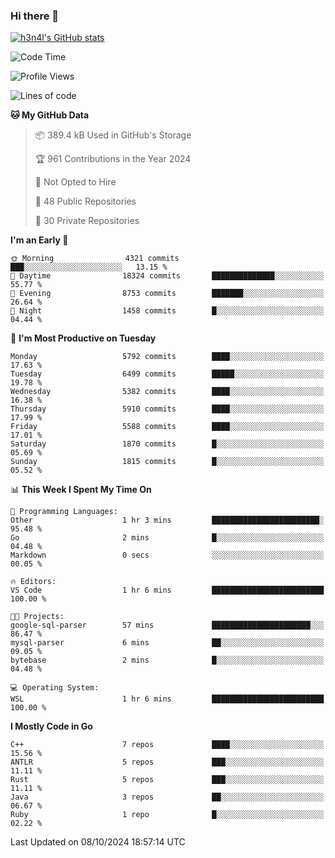 ### Hi there 👋

[![h3n4l's GitHub stats](https://github-readme-stats.vercel.app/api?username=h3n4l&count_private=true&show_icons=true&theme=radical)](https://github.com/h3n4l/github-readme-stats)

<!--START_SECTION:waka-->
![Code Time](http://img.shields.io/badge/Code%20Time-1%2C954%20hrs%2029%20mins-blue)

![Profile Views](http://img.shields.io/badge/Profile%20Views-0-blue)

![Lines of code](https://img.shields.io/badge/From%20Hello%20World%20I%27ve%20Written-12.5%20million%20lines%20of%20code-blue)

**🐱 My GitHub Data** 

> 📦 389.4 kB Used in GitHub's Storage 
 > 
> 🏆 961 Contributions in the Year 2024
 > 
> 🚫 Not Opted to Hire
 > 
> 📜 48 Public Repositories 
 > 
> 🔑 30 Private Repositories 
 > 
**I'm an Early 🐤** 

```text
🌞 Morning                4321 commits        ███░░░░░░░░░░░░░░░░░░░░░░   13.15 % 
🌆 Daytime                18324 commits       ██████████████░░░░░░░░░░░   55.77 % 
🌃 Evening                8753 commits        ███████░░░░░░░░░░░░░░░░░░   26.64 % 
🌙 Night                  1458 commits        █░░░░░░░░░░░░░░░░░░░░░░░░   04.44 % 
```
📅 **I'm Most Productive on Tuesday** 

```text
Monday                   5792 commits        ████░░░░░░░░░░░░░░░░░░░░░   17.63 % 
Tuesday                  6499 commits        █████░░░░░░░░░░░░░░░░░░░░   19.78 % 
Wednesday                5382 commits        ████░░░░░░░░░░░░░░░░░░░░░   16.38 % 
Thursday                 5910 commits        ████░░░░░░░░░░░░░░░░░░░░░   17.99 % 
Friday                   5588 commits        ████░░░░░░░░░░░░░░░░░░░░░   17.01 % 
Saturday                 1870 commits        █░░░░░░░░░░░░░░░░░░░░░░░░   05.69 % 
Sunday                   1815 commits        █░░░░░░░░░░░░░░░░░░░░░░░░   05.52 % 
```


📊 **This Week I Spent My Time On** 

```text
💬 Programming Languages: 
Other                    1 hr 3 mins         ████████████████████████░   95.48 % 
Go                       2 mins              █░░░░░░░░░░░░░░░░░░░░░░░░   04.48 % 
Markdown                 0 secs              ░░░░░░░░░░░░░░░░░░░░░░░░░   00.05 % 

🔥 Editors: 
VS Code                  1 hr 6 mins         █████████████████████████   100.00 % 

🐱‍💻 Projects: 
google-sql-parser        57 mins             ██████████████████████░░░   86.47 % 
mysql-parser             6 mins              ██░░░░░░░░░░░░░░░░░░░░░░░   09.05 % 
bytebase                 2 mins              █░░░░░░░░░░░░░░░░░░░░░░░░   04.48 % 

💻 Operating System: 
WSL                      1 hr 6 mins         █████████████████████████   100.00 % 
```

**I Mostly Code in Go** 

```text
C++                      7 repos             ████░░░░░░░░░░░░░░░░░░░░░   15.56 % 
ANTLR                    5 repos             ███░░░░░░░░░░░░░░░░░░░░░░   11.11 % 
Rust                     5 repos             ███░░░░░░░░░░░░░░░░░░░░░░   11.11 % 
Java                     3 repos             ██░░░░░░░░░░░░░░░░░░░░░░░   06.67 % 
Ruby                     1 repo              █░░░░░░░░░░░░░░░░░░░░░░░░   02.22 % 
```




 Last Updated on 08/10/2024 18:57:14 UTC
<!--END_SECTION:waka-->


